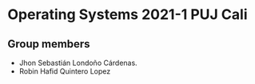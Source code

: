 # Operating Systems 2021-1 PUJ Cali

## Group members

- Jhon Sebastián Londoño Cárdenas.
- Robin Hafid Quintero Lopez
